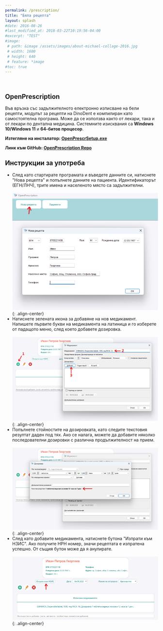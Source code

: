 ```yaml
---
permalink: /prescription/
title: "Бяла рецепта"
layout: splash
#date: 2016-08-26
#last_modified_at: 2018-03-22T10:19:56-04:00
#excerpt: "TEST"
#image:
 # path: &image /assets/images/about-michael-collage-2016.jpg
 # width: 1600
 # height: 640
 # feature: *image
#toc: true
---
```


<br>

## OpenPrescription

Във връзка със задължителното електронно изписване на бели рецепти, модулът за рецепти на DinoDent е компилиран като самостоятелна програма. Може да се използва както от лекари, така и от лекари по дентална медицина.
Системните изисквания са <b>Windows 10/Windows 11</b> и <b>64-битов процесор</b>.

<b>Изтегляне на инсталатор: [OpenPrescrSetup.exe](https://github.com/thefinalcutbg/OpenPrescription/releases/download/v0.8/OpenPrescrSetup.exe)</b>

<b>Линк към GitHub: [OpenPrescription Repo](https://github.com/thefinalcutbg/OpenPrescription)</b>

## Инструкции за употреба

- След като стартирате програмата и въведете данните си, натиснете "Нова рецепта" и попълнете данните на пациента. Идентификаторът (ЕГН/ЛНЧ), трите имена и населеното място са задължителни.<br><br>
![image-center](/assets/images/prescr1.png){: .align-center}<br>
- Натиснете зелената икона за добавяне на нов медикамент. Напишете първите букви на медикамента на латиница и го изберете от падащото меню, след което добавете дозировка.<br><br>
![image-center](/assets/images/prescr2.png){: .align-center}<br>
- Попълнете стойностите на дозировката, като следите текстовия резултат даден под тях. Ако се налага, можете да добавите няколко последователни дозировки с различна продължителност на прием.<br><br>
![image-center](/assets/images/prescr3.png){: .align-center}<br>
- След като добавите медикамента, натиснете бутона "Изпрати към НЗИС". Ако получите НРН номер, значи рецептата е изпратена успешно. От същия бутон може да я анулирате.<br><br>
![image-center](/assets/images/prescr4.png){: .align-center}<br>
